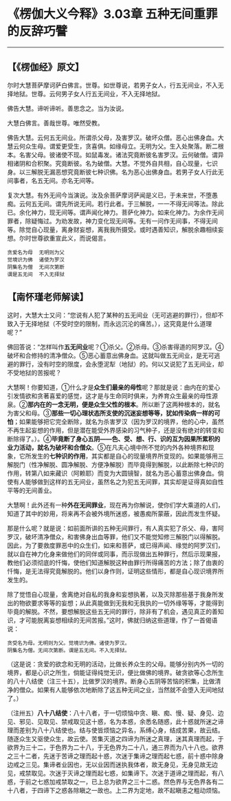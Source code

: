 # 《楞伽大义今释》3.03章 五种无间重罪的反辞巧譬

------

## 【《楞伽经》原文】

尔时大慧菩萨摩诃萨白佛言。世尊。如世尊说，若男子女人，行五无间业，不入无择地狱。世尊。云何男子女人行五无间业，不入无择地狱。

佛告大慧。谛听谛听。善思念之。当为汝说。

大慧白佛言。善哉世尊。唯然受教。

佛告大慧。云何五无间业。所谓杀父母，及害罗汉。破坏众僧。恶心出佛身血。大慧云何众生母。谓爱更受生，贪喜俱。如缘母立。无明为父。生入处聚落。断二根本。名害父母。彼诸使不现。如鼠毒发。诸法究竟断彼名害罗汉。云何破僧。谓异相诸阴和合积聚。究竟断彼。名为破僧。大慧。不觉外自共相，自心现量，七识身。以三解脱无漏恶想究竟断彼七种识佛。名为恶心出佛身血。若男子女人行此无间事者，名五无间。亦名无间等。

复次大慧。有外无间今当演说。汝及余菩萨摩诃萨闻是义已，于未来世，不堕愚痴。云何五无间。谓先所说无间。若行此者。于三解脱，一一不得无间等法。除此已。余化神力，现无间等。谓声闻化神力。菩萨化神力。如来化神力。为余作无间罪者，除疑悔过。为劝发故，神力变化现无间等。无有一问作无间事，不得无间等。除觉自心现量，离身财妄想，离我我所摄受。或时遇善知识，解脱余趣相续妄想。尔时世尊欲重宣此义，而说偈言。

```
贪爱名为母  无明则为父
觉境识为佛  诸使为罗汉
阴集名为僧  无间次第断
谓是五无间  不入无择狱
```



## 【南怀瑾老师解读】

这时，大慧大士又问：“您说有人犯了某种的五无间业（无可逃避的罪行），但却不致入于无择地狱（不受时空的限制，而永远沉沦的痛苦。），这究竟是什么道理呢？”

佛回答说：“怎样叫作**五无间业**呢？①杀父。②杀母。③杀害得道的阿罗汉。④破坏和合修持的清净僧众。⑤恶心蓄意出佛身血。这就叫做五无间业，是无可逃避的罪行，没有时空的限度，会永堕泥犁（地狱）的。何以又说犯了五无间业，却不受地狱的苦报呢？

大慧啊！你要知道，①什么才是**众生们最亲的母性**呢？那就是说：由内在的爱心引发情欲和贪著喜爱的感觉，这才是与生命同时俱来，为养育众生最亲的母性源泉。②**那内在的一念无明，便是众生父性的根本**。所以断了这两种根本的，就名为害父和母。③**那些一切心理状态所支使的沉迷妄想等等，犹如传染病一样的可怕**；如果能够把它完全断除，就名为杀害罗汉（因为罗汉的境界，他的心中，虽然不再生起妄想的作用，但是潜在能受外界感染的习气种子，还是没有绝对的转变和断除得了。）。④**毕竟断了身心五阴——色、受、想、行、识的互为因果所累积的业力活动，就名为破坏和合僧众**。⑤在凡夫心境中所不觉的内外各种境界和现象，它所发生的**七种识的作用**，其实都是自心的现量境界所变现的。如果能够用三解脱门（性净解脱、圆净解脱、方便净解脱）而毕竟得到解脱，以此断除七种识的作用，转第八如来藏识（阿赖耶）而变为大圆镜智，就名为恶心蓄意出佛身血。倘使有人能够做到这样的五无间业，虽然名之为犯五无间罪，其实却是证得真如自性平等的无间善业。

大慧啊！此外还有一种**外在无间罪业**，现在再为你解说，使你们学大乘道的人们，知道了其中的妙用，将来再不会被外境所迷惑，被愚痴所蒙蔽，因此而发生怀疑。

那是什么呢？就是说：如前面所讲的五种无间罪行，有人真实犯了杀父、母，害阿罗汉，破坏清净僧众，和害佛身出血等罪，他们又不能觉知修三解脱门以得解脱。因此，为了要救度罪恶中的众生们，如来和菩萨，或已得声闻、缘觉的阿罗汉们，就以自在神力化身来做他们的同伴或同事，而示现做出五种罪行，然后示现果报，教他们必须彻底的忏悔，使他们知道解脱这种由罪行所得痛苦的方法；除了由衷的忏悔，是无法得究竟解脱的。他们以身作则，证明这些情形，都是自心现识境界所发生的。

除了觉悟自心现量，舍离绝对自私的我身和妄想执著，以及灭除那些基于我身所发出的物欲要求等等的妄想；从此真能做到无我和无我执的一切外缘等等，才能得到毕竟的解脱。不然，要想解脱这些五无间的罪行，除非有了机会，遇见真正的善知识，才可能脱离妄想相续的无间苦报。”这时，佛就归纳这些道理，作了一首偈语说：

```
贪受名为母。无明则为父。觉境识为佛。诸使为罗汉。
阴集名为僧。无间次第断。谓是五无间。不入无择狱。
```

（这是说：贪爱的欲念和无明的活动，比做长养众生的父母。能够分别内外一切的境界，都是心识之所生，倘能证得纯觉无识，便比做佛的境界。破贪欲等心念所生的八十八结使（注三十五），比做罗汉的境界。断身心五阴等苦恼的积集，比做清净的僧众。如果有人能够依次地断除了这五种无间之业，当然就不会堕入无间地狱了。）

（注卅五）**八十八结使**：八十八者，于一切烦恼中贪、瞋、痴、慢、疑、身见、边见、邪见、见取见、禁戒取见这十惑，名为本惑，余悉名随惑，此十惑就所迷之谛理而差别为八十八结使也。结与使皆烦恼之异名，系缚心身，结成苦果，故云结。随逐众生又驱使众生，故云使。苦集灭道之四谛为所迷之真理，迷其真理而起，于欲界为三十二，于色界为二十八，于无色界为二十八，通三界而为八十八也。欲界之三十二者，先迷于苦谛之理而起十惑，次迷于集谛之理而起七惑，前十惑中除身边戒之三见。集谛者业因也，无以业因而迷执我体者，故无身见，无身见故无边见，戒禁取见。次迷于灭谛之理而起七惑，如集谛下。次迷于道谛之理而起，有八惑，于前之七惑加戒禁取之一，已上总为欲界之三十二惑。然色界与无色界各有二十八者，于四谛下之惑各除瞋之一故也。上二界为定地，故不起瞋恚之粗动烦恼。

